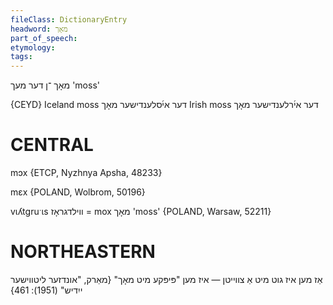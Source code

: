 ```yaml
---
fileClass: DictionaryEntry
headword: מאָך
part_of_speech: 
etymology: 
tags: 
---
```

מאָך
־ן
דער
מעך
'moss'

{CEYD}
Iceland moss דער אי֜סלענדישער מאָך
Irish moss דער אי֜רלענדישער מאָך

CENTRAL
========

mɔx {ETCP, Nyzhnya Apsha, 48233}

mɛx {POLAND, Wolbrom, 50196}

vɩʎtgruˑɩs ווילדגראָז = mox מאָך 'moss' {POLAND, Warsaw, 52211}

NORTHEASTERN
==============

אַז מען איז גוט מיט אַ צווייטן — איז מען "פּיפּקע מיט מאָך"
{מאַרק, "אונדזער ליטווישער ייִדיש" (1951): 461}

